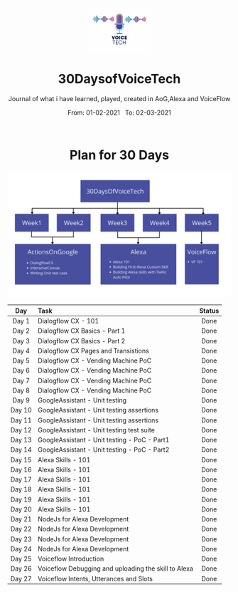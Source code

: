 <div align="center">
  <img src="./assets/logo.jpg" alt="voicetech" height="105">
</div>

<div align="center">
  <h1>30DaysofVoiceTech</h1>
  <p>Journal of what i have learned, played, created in AoG,Alexa and VoiceFlow</p>
  <p>From: 01-02-2021 &nbsp;  To: 02-03-2021</p>
  <br>
</div>

<div align="center">
  <h1>Plan for 30 Days</h1> 
  <img src="./assets/plan.png" alt="plan">
</div>


| Day  | Task | Status |
| :-------------: | :------------- | :----------: |
| Day 1  | Dialogflow CX - 101 | Done |
| Day 2  | Dialogflow CX Basics - Part 1 | Done |
| Day 3  | Dialogflow CX Basics - Part 2 | Done |
| Day 4  | Dialogflow CX Pages and Transistions | Done |
| Day 5  | Dialogflow CX - Vending Machine PoC | Done |
| Day 6  | Dialogflow CX - Vending Machine PoC | Done |
| Day 7  | Dialogflow CX - Vending Machine PoC  | Done |
| Day 8  | Dialogflow CX - Vending Machine PoC  | Done |
| Day 9  | GoogleAssistant - Unit testing | Done |
| Day 10 | GoogleAssistant - Unit testing assertions | Done |
| Day 11 | GoogleAssistant - Unit testing assertions | Done |
| Day 12 | GoogleAssistant - Unit testing test suite | Done |
| Day 13 | GoogleAssistant - Unit testing - PoC - Part1 | Done |
| Day 14 | GoogleAssistant - Unit testing - PoC - Part2 | Done |
| Day 15 | Alexa Skills - 101 | Done |
| Day 16 | Alexa Skills - 101 | Done |
| Day 17 | Alexa Skills - 101 | Done |
| Day 18 | Alexa Skills - 101 | Done |
| Day 19 | Alexa Skills - 101 | Done |
| Day 20 | Alexa Skills - 101 | Done |
| Day 21 | NodeJs for Alexa Development | Done |
| Day 22 | NodeJs for Alexa Development | Done |
| Day 23 | NodeJs for Alexa Development | Done |
| Day 24 | NodeJs for Alexa Development | Done |
| Day 25 | Voiceflow Introduction | Done |
| Day 26 | Voiceflow Debugging and uploading the skill to Alexa | Done |
| Day 27 | Voiceflow Intents, Utterances and Slots | Done |